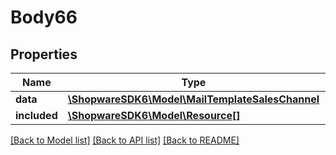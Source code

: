 # Body66

## Properties
Name | Type | Description | Notes
------------ | ------------- | ------------- | -------------
**data** | [**\ShopwareSDK6\Model\MailTemplateSalesChannel**](MailTemplateSalesChannel.md) |  | [optional] 
**included** | [**\ShopwareSDK6\Model\Resource[]**](Resource.md) |  | [optional] 

[[Back to Model list]](../../README.md#documentation-for-models) [[Back to API list]](../../README.md#documentation-for-api-endpoints) [[Back to README]](../../README.md)

